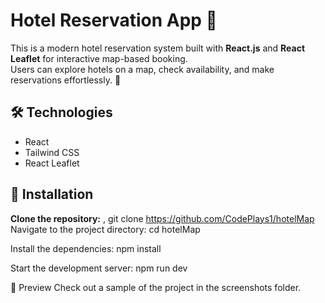 # Hotel Reservation App 🏨  

This is a modern hotel reservation system built with **React.js** and **React Leaflet** for interactive map-based booking.  
Users can explore hotels on a map, check availability, and make reservations effortlessly. 🚀  

## 🛠️ Technologies  
- React  
- Tailwind CSS  
- React Leaflet  

## 🔧 Installation  
 **Clone the repository:**  ,
git clone https://github.com/CodePlays1/hotelMap
Navigate to the project directory: 
cd hotelMap


Install the dependencies:
npm install



Start the development server:
npm run dev


📸 Preview
Check out a sample of the project in the screenshots folder.

